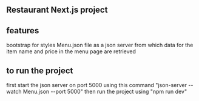 ## Restaurant Next.js project

## features
  bootstrap for styles
  Menu.json file as a json server from which data for the item name and price in the menu page are retrieved 

## to run the project
first start the json server on port 5000 using this command "json-server --watch Menu.json --port 5000"
then run the project using "npm run dev"



